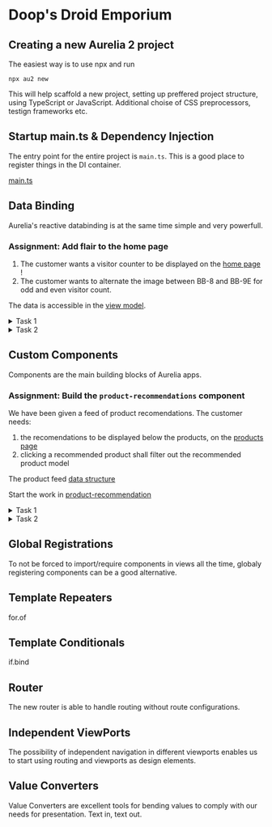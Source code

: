 # Doop's Droid Emporium

## Creating a new Aurelia 2 project

The easiest way is to use npx and run

`npx au2 new`

This will help scaffold a new project, setting up preffered project structure, using TypeScript or JavaScript. Additional choise of CSS preprocessors, testign frameworks etc.

## Startup main.ts & Dependency Injection

The entry point for the entire project is `main.ts`. This is a good place to register things in the DI container.

[main.ts](./../src/main.ts)

## Data Binding

Aurelia's reactive databinding is at the same time simple and very powerfull.

### Assignment: Add flair to the home page

1. The customer wants a visitor counter to be displayed on the [home page](./../src/modules/home/home-page.html) !
2. The customer wants to alternate the image between BB-8 and BB-9E for odd and even visitor count.

The data is accessible in the [view model](./../src/modules/home/home-page.ts).

<details>
<summary>Task 1</summary>

```html
<div class="visitors">
  Visitors: ${visitors}
</div>
```

</details>

<details>
<summary>Task 2</summary>

Data bind the src of the img.

```html
<img src.bind="imgSource" />
```

Add the imgSource property and assign it an image path.

```typescript
  public imgSource = "";
  constructor() {
    if (this.visitors % 2 === 0) {
      this.imgSource = this.bb8Media;
    } else {
      this.imgSource = this.bb9eMedia;
    }
  }
```

</details>

## Custom Components

Components are the main building blocks of Aurelia apps.

### Assignment: Build the `product-recommendations` component

We have been given a feed of product recomendations. The customer needs:

1. the recomendations to be displayed below the products, on the [products page](./../src/modules/products/products-page.html)
2. clicking a recommended product shall filter out the recommended product model

The product feed [data structure](./../data/product-recommendations.json)

Start the work in [product-recommendation](./../src\components\product-recommendation\product-recommendation.html)

<details>
<summary>Task 1</summary>

```html
<img src.bind="imgSource" alt.bind="item.productName" />

<div class="product-name">${item.productName}</div>

<blockquote>
  ${item.quote}
  <div class="user-name">- <em>${item.user}</em></div>
</blockquote>
```

</details>

<details>
<summary>Task 2</summary>

```typescript
click.trigger = "filterProduct(item.productName)";
```

</details>

## Global Registrations

To not be forced to import/require components in views all the time, globaly registering components can be a good alternative.

## Template Repeaters

for.of

## Template Conditionals

if.bind

## Router

The new router is able to handle routing without route configurations.

## Independent ViewPorts

The possibility of independent navigation in different viewports enables us to start using routing and viewports as design elements.

## Value Converters

Value Converters are excellent tools for bending values to comply with our needs for presentation. Text in, text out.
